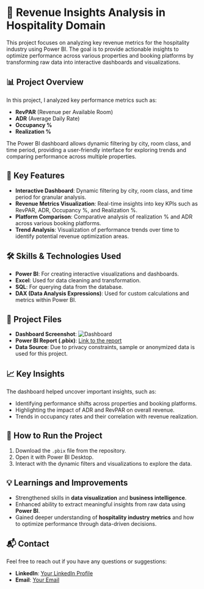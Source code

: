 # 🏨 Revenue Insights Analysis in Hospitality Domain

This project focuses on analyzing key revenue metrics for the hospitality industry using Power BI. The goal is to provide actionable insights to optimize performance across various properties and booking platforms by transforming raw data into interactive dashboards and visualizations.

## 📊 Project Overview

In this project, I analyzed key performance metrics such as:
- **RevPAR** (Revenue per Available Room)
- **ADR** (Average Daily Rate)
- **Occupancy %**
- **Realization %**

The Power BI dashboard allows dynamic filtering by city, room class, and time period, providing a user-friendly interface for exploring trends and comparing performance across multiple properties.

## 🔑 Key Features
- **Interactive Dashboard**: Dynamic filtering by city, room class, and time period for granular analysis.
- **Revenue Metrics Visualization**: Real-time insights into key KPIs such as RevPAR, ADR, Occupancy %, and Realization %.
- **Platform Comparison**: Comparative analysis of realization % and ADR across various booking platforms.
- **Trend Analysis**: Visualization of performance trends over time to identify potential revenue optimization areas.
  
## 🛠️ Skills & Technologies Used
- **Power BI**: For creating interactive visualizations and dashboards.
- **Excel**: Used for data cleaning and transformation.
- **SQL**: For querying data from the database.
- **DAX (Data Analysis Expressions)**: Used for custom calculations and metrics within Power BI.

## 📂 Project Files
- **Dashboard Screenshot**:
![Dashboard](https://github.com/user-attachments/assets/9fa2af67-4a01-4137-ad0a-07b60447dae0)
- **Power BI Report (.pbix)**: [Link to the report](https://github.com/ramsifavaskp/Revenue-Insights-Analysis-in-Hospitality-Domain-using-PowerBI/blob/main/Revenue%20Insights%20in%20Hospitality%20Domain.pbix)
- **Data Source**: Due to privacy constraints, sample or anonymized data is used for this project.

## 📈 Key Insights
The dashboard helped uncover important insights, such as:
- Identifying performance shifts across properties and booking platforms.
- Highlighting the impact of ADR and RevPAR on overall revenue.
- Trends in occupancy rates and their correlation with revenue realization.

## 🚀 How to Run the Project
1. Download the `.pbix` file from the repository.
2. Open it with Power BI Desktop.
3. Interact with the dynamic filters and visualizations to explore the data.

## 💡 Learnings and Improvements
- Strengthened skills in **data visualization** and **business intelligence**.
- Enhanced ability to extract meaningful insights from raw data using **Power BI**.
- Gained deeper understanding of **hospitality industry metrics** and how to optimize performance through data-driven decisions.

## 📬 Contact
Feel free to reach out if you have any questions or suggestions:
- **LinkedIn**: [Your LinkedIn Profile](https://www.linkedin.com/in/ramsifavas/)
- **Email**: [Your Email](ramsifavaskrp@gmail.com)
